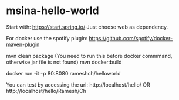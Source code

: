 # msina-hello-world

Start with: https://start.spring.io/
Just choose web as dependency.

For docker use the spotify plugin: https://github.com/spotify/docker-maven-plugin

mvn clean package (You need to run this before docker commmand, otherwise jar file is not found)
mvn docker:build

docker run -it -p  80:8080 rameshch/helloworld

You can test by accessing the url: http://localhost/hello/ OR http://localhost/hello/Ramesh/Ch 

